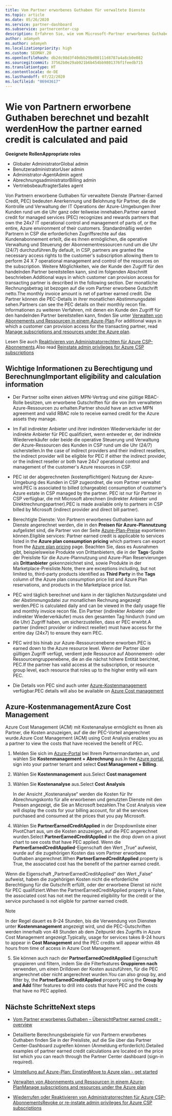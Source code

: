 ```yaml
---
title: Vom Partner erworbenes Guthaben für verwaltete Dienste
ms.topic: article
ms.date: 05/26/2020
ms.service: partner-dashboard
ms.subservice: partnercenter-csp
description: Erfahren Sie, wie vom Microsoft-Partner erworbenes Guthaben (Partner Earned Credit, PEC) für verwaltete Dienste berechnet und ausgezahlt wird und wie Sie sicherstellen können, dass Sie berechtigt sind.
author: adamyeh
ms.author: adamyeh
ms.localizationpriority: high
ms.custom: SEOMAY.20
ms.openlocfilehash: db2dc98d3f40dbb29bd00111d8787a4a8cb0e082
ms.sourcegitcommit: 37562b0e29ab921b6b454bb9801376f1feedb715
ms.translationtype: HT
ms.contentlocale: de-DE
ms.lasthandoff: 07/22/2020
ms.locfileid: "86943617"
---
```

# <a name="how-the-partner-earned-credit-is-calculated-and-paid"></a><span data-ttu-id="8b1f9-103">Wie von Partnern erworbene Guthaben berechnet und bezahlt werden</span><span class="sxs-lookup"><span data-stu-id="8b1f9-103">How the partner earned credit is calculated and paid</span></span>

<span data-ttu-id="8b1f9-104">**Geeignete Rollen**</span><span class="sxs-lookup"><span data-stu-id="8b1f9-104">**Appropriate roles**</span></span>

- <span data-ttu-id="8b1f9-105">Globaler Administrator</span><span class="sxs-lookup"><span data-stu-id="8b1f9-105">Global admin</span></span>
- <span data-ttu-id="8b1f9-106">Benutzeradministrator</span><span class="sxs-lookup"><span data-stu-id="8b1f9-106">User admin</span></span>
- <span data-ttu-id="8b1f9-107">Administrator-Agent</span><span class="sxs-lookup"><span data-stu-id="8b1f9-107">Admin agent</span></span>
- <span data-ttu-id="8b1f9-108">Abrechnungsadministrator</span><span class="sxs-lookup"><span data-stu-id="8b1f9-108">Billing admin</span></span>
- <span data-ttu-id="8b1f9-109">Vertriebsbeauftragter</span><span class="sxs-lookup"><span data-stu-id="8b1f9-109">Sales agent</span></span>

<span data-ttu-id="8b1f9-110">Von Partnern erworbene Guthaben für verwaltete Dienste (Partner-Earned Credit, PEC) bedeuten Anerkennung und Belohnung für Partner, die die Kontrolle und Verwaltung der IT Operations der Azure-Umgebungen ihrer Kunden rund um die Uhr ganz oder teilweise innehaben.</span><span class="sxs-lookup"><span data-stu-id="8b1f9-110">Partner earned credit for managed services (PEC) recognizes and rewards partners that own the 24x7 IT operational control and management of parts of, or the entire, Azure environment of their customers.</span></span> <span data-ttu-id="8b1f9-111">Standardmäßig werden Partnern in CSP die erforderlichen Zugriffsrechte auf das Kundenabonnement erteilt, die es ihnen ermöglichen, die operative Verwaltung und Steuerung der Abonnementressourcen rund um die Uhr (24/7) durchzuführen.</span><span class="sxs-lookup"><span data-stu-id="8b1f9-111">By default, in CSP, partners are granted the necessary access rights to the customer's subscription allowing them to perform 24 X 7 operational management and control of the resources on the subscription.</span></span> <span data-ttu-id="8b1f9-112">Weitere Möglichkeiten, wie der Kunde den Zugriff für den handelnden Partner bereitstellen kann, sind im folgenden Abschnitt beschrieben.</span><span class="sxs-lookup"><span data-stu-id="8b1f9-112">Additional ways in which customer can provision access for transacting partner is described in the following section.</span></span> <span data-ttu-id="8b1f9-113">Der monatliche Rechnungsbetrag ist bezogen auf die vom Partner erworbene Gutschrift netto.</span><span class="sxs-lookup"><span data-stu-id="8b1f9-113">The monthly invoice amount is net of partner earned credit.</span></span> <span data-ttu-id="8b1f9-114">Die Partner können die PEC-Details in ihrer monatlichen Abstimmungsdatei sehen.</span><span class="sxs-lookup"><span data-stu-id="8b1f9-114">Partners can see the PEC details on their monthly recon file.</span></span> <span data-ttu-id="8b1f9-115">Informationen zu weiteren Verfahren, mit denen ein Kunde den Zugriff für den handelnden Partner bereitstellen kann, finden Sie unter [Verwalten von Abonnements und Ressourcen in einem Azure-Plan](azure-plan-manage.md).</span><span class="sxs-lookup"><span data-stu-id="8b1f9-115">For additional ways in which a customer can provision access for the transacting partner, read [Manage subscriptions and resources under the Azure plan](azure-plan-manage.md).</span></span>

<span data-ttu-id="8b1f9-116">Lesen Sie auch [Reaktivieren von Administratorrechten für Azure CSP-Abonnements](revoke-reinstate-csp.md).</span><span class="sxs-lookup"><span data-stu-id="8b1f9-116">Also read [Reinstate admin privileges for Azure CSP subscriptions](revoke-reinstate-csp.md)</span></span>

## <a name="important-eligibility-and-calculation-information"></a><span data-ttu-id="8b1f9-117">Wichtige Informationen zu Berechtigung und Berechnung</span><span class="sxs-lookup"><span data-stu-id="8b1f9-117">Important eligibility and calculation information</span></span>

- <span data-ttu-id="8b1f9-118">Der Partner sollte einen aktiven MPN-Vertrag und eine gültige RBAC-Rolle besitzen, um erworbene Gutschriften für die von ihm verwalteten Azure-Ressourcen zu erhalten.</span><span class="sxs-lookup"><span data-stu-id="8b1f9-118">Partner should have an active MPN agreement and valid RBAC role to receive earned credit for the Azure assets they manage.</span></span> 

- <span data-ttu-id="8b1f9-119">Im Fall indirekter Anbieter und ihrer indirekten Wiederverkäufer ist der indirekte Anbieter für PEC qualifiziert, wenn entweder er, der indirekte Wiederverkäufer oder beide die operative Steuerung und Verwaltung der Azure-Ressourcen des Kunden in CSP rund um die Uhr (24/7) sicherstellen.</span><span class="sxs-lookup"><span data-stu-id="8b1f9-119">In the case of indirect providers and their indirect resellers, the indirect provider will be eligible for PEC if either the indirect provider, or the indirect reseller or both have 24x7 operational control and management of the customer's Azure resources in CSP.</span></span>

- <span data-ttu-id="8b1f9-120">PEC ist der abgerechneten (kostenpflichtigen) Nutzung der Azure-Umgebung des Kunden in CSP zugeordnet, die vom Partner verwaltet wird.</span><span class="sxs-lookup"><span data-stu-id="8b1f9-120">PEC is associated to billed (chargeable) consumption of customer's Azure estate in CSP managed by the partner.</span></span> <span data-ttu-id="8b1f9-121">PEC ist nur für Partner in CSP verfügbar, die mit Microsoft abrechnen (indirekter Anbieter und Direktrechnungspartner).</span><span class="sxs-lookup"><span data-stu-id="8b1f9-121">PEC is made available only to partners in CSP billed by Microsoft (indirect provider and direct bill partner).</span></span> 

- <span data-ttu-id="8b1f9-122">Berechtigte Dienste: Von Partnern erworbenes Guthaben kann auf Dienste angerechnet werden, die in den **Preisen für Azure-Plannutzung** aufgelistet sind, die Partner von der Seite [Azure-Plan-Preise](https://partner.microsoft.com/commerce/sales) exportieren können.</span><span class="sxs-lookup"><span data-stu-id="8b1f9-122">Eligible services: Partner earned credit is applicable to services listed in the **Azure plan consumption pricing** which partners can export from the [Azure plan pricing](https://partner.microsoft.com/commerce/sales) page.</span></span> <span data-ttu-id="8b1f9-123">Beachten Sie, dass es Ausnahmen gibt, beispielsweise Produkte von Drittanbietern, die in der **Tags**-Spalte der Preisliste für die Azure-Plannutzung und Azure-Plan Reservierungen als **Drittanbieter** gekennzeichnet sind, sowie Produkte in der Marketplace-Preisliste.</span><span class="sxs-lookup"><span data-stu-id="8b1f9-123">Note, there are exceptions including, but not limited to, third-party products identified as **Third Party** in  the **Tags** column of the Azure plan consumption price list and Azure Plan reservations, and products in the Marketplace price list.</span></span>

- <span data-ttu-id="8b1f9-124">PEC wird täglich berechnet und kann in der täglichen Nutzungsdatei und der Abstimmungsdatei zur monatlichen Rechnung angezeigt werden.</span><span class="sxs-lookup"><span data-stu-id="8b1f9-124">PEC is calculated daily and can be viewed in the daily usage file and monthly invoice recon file.</span></span> <span data-ttu-id="8b1f9-125">Ein Partner (indirekter Anbieter oder indirekter Wiederverkäufer) muss den gesamten Tag hindurch (rund um die Uhr) Zugriff haben, um sicherzustellen, dass er PEC erwirbt.</span><span class="sxs-lookup"><span data-stu-id="8b1f9-125">A partner (indirect provider or indirect reseller) must have access for the entire day (24x7) to ensure they earn PEC.</span></span>  

- <span data-ttu-id="8b1f9-126">PEC wird bis hinab zur Azure-Ressourcenebene erworben.</span><span class="sxs-lookup"><span data-stu-id="8b1f9-126">PEC is earned down to the Azure resource level.</span></span> <span data-ttu-id="8b1f9-127">Wenn der Partner über gültigen Zugriff verfügt, verdient jede Ressource auf Abonnement- oder Ressourcengruppenebene, die an die nächst höhere Entität berichtet, PEC.</span><span class="sxs-lookup"><span data-stu-id="8b1f9-127">If the partner has valid access at the subscription, or resource group level, each resource that roles up to the higher entity will earn PEC.</span></span>  

- <span data-ttu-id="8b1f9-128">Die Details von PEC sind auch unter [Azure-Kostenmanagement](https://go.microsoft.com/fwlink/?linkid=2106482) verfügbar.</span><span class="sxs-lookup"><span data-stu-id="8b1f9-128">PEC details will also be available on [Azure Cost management](https://go.microsoft.com/fwlink/?linkid=2106482)</span></span>

## <a name="azure-cost-management"></a><span data-ttu-id="8b1f9-129">Azure-Kostenmanagement</span><span class="sxs-lookup"><span data-stu-id="8b1f9-129">Azure Cost Management</span></span>

<span data-ttu-id="8b1f9-130">Azure Cost Management (ACM) mit Kostenanalyse ermöglicht es Ihnen als Partner, die Kosten anzuzeigen, auf die der PEC-Vorteil angerechnet wurde.</span><span class="sxs-lookup"><span data-stu-id="8b1f9-130">Azure Cost Management (ACM) using Cost Analysis enables you as a partner to view the costs that have received the benefit of PEC.</span></span>  

1. <span data-ttu-id="8b1f9-131">Melden Sie sich im [Azure-Portal](https://portal.azure.com) bei Ihrem Partnermandanten an, und wählen Sie **Kostenmanagement + Abrechnung** aus.</span><span class="sxs-lookup"><span data-stu-id="8b1f9-131">In the [Azure portal](https://portal.azure.com), sign into your partner tenant and select **Cost Management + Billing**.</span></span>

2. <span data-ttu-id="8b1f9-132">Wählen Sie **Kostenmanagement** aus.</span><span class="sxs-lookup"><span data-stu-id="8b1f9-132">Select **Cost management**</span></span>

3. <span data-ttu-id="8b1f9-133">Wählen Sie **Kostenanalyse** aus.</span><span class="sxs-lookup"><span data-stu-id="8b1f9-133">Select **Cost Analysis**</span></span>

   <span data-ttu-id="8b1f9-134">In der Ansicht „Kostenanalyse“ werden die Kosten für Ihr Abrechnungskonto für alle erworbenen und genutzten Dienste mit den Preisen angezeigt, die Sie an Microsoft bezahlen.</span><span class="sxs-lookup"><span data-stu-id="8b1f9-134">The Cost Analysis view will display the costs for your billing account, for all the services purchased and consumed at the prices that you pay Microsoft.</span></span>

4. <span data-ttu-id="8b1f9-135">Wählen Sie **PartnerEarnedCreditApplied** in der Dropdownliste einer PivotChart aus, um die Kosten anzuzeigen, auf die PEC angerechnet wurden.</span><span class="sxs-lookup"><span data-stu-id="8b1f9-135">Select **PartnerEarnedCreditApplied** in the drop down on a pivot chart to see costs that have PEC applied.</span></span> <span data-ttu-id="8b1f9-136">Wenn die **PartnerEarnedCreditApplied**-Eigenschaft den Wert „True“ aufweist, wurde auf die zugehörigen Kosten das vom Partner erworbene Guthaben angerechnet.</span><span class="sxs-lookup"><span data-stu-id="8b1f9-136">When **PartnerEarnedCreditApplied** property is True, the associated cost has the benefit of the partner earned credit.</span></span> 

<span data-ttu-id="8b1f9-137">Wenn die Eigenschaft „PartnerEarnedCreditApplied“ den Wert „False“ aufweist, haben die zugehörigen Kosten nicht die erforderliche Berechtigung für die Gutschrift erfüllt, oder der erworbene Dienst ist nicht für PEC qualifiziert.</span><span class="sxs-lookup"><span data-stu-id="8b1f9-137">When the PartnerEarnedCreditApplied property is False, the associated cost has not met the required eligibility for the credit or the service purchased is not eligible for partner earned credit.</span></span>

>[!NOTE] 
><span data-ttu-id="8b1f9-138">In der Regel dauert es 8–24 Stunden, bis die Verwendung von Diensten unter **Kostenmanagement** angezeigt wird, und die PEC-Gutschriften werden innerhalb von 48 Stunden ab dem Zeitpunkt des Zugriffs in Azure Cost Management angezeigt.</span><span class="sxs-lookup"><span data-stu-id="8b1f9-138">Typically, usage for services takes 8-24 hours to appear in **Cost Management** and the PEC credits will appear within 48 hours from time of access in Azure Cost Management.</span></span>

5. <span data-ttu-id="8b1f9-139">Sie können auch nach der **PartnerEarnedCreditApplied** Eigenschaft gruppieren und filtern, indem Sie die Filterfeatures **Gruppieren nach** verwenden, um einen Drilldown der Kosten auszuführen, für die PEC angerechnet ober nicht angerechnet wurden.</span><span class="sxs-lookup"><span data-stu-id="8b1f9-139">You can also group by, and filter by, the **PartnerEarnedCreditApplied** property using the **Group by and Add** filter features to drill into costs that have PEC and the costs that have no PEC applied.</span></span>

## <a name="next-steps"></a><span data-ttu-id="8b1f9-140">Nächste Schritte</span><span class="sxs-lookup"><span data-stu-id="8b1f9-140">Next steps</span></span>

- [<span data-ttu-id="8b1f9-141">Vom Partner erworbenes Guthaben – Übersicht</span><span class="sxs-lookup"><span data-stu-id="8b1f9-141">Partner earned credit - overview</span></span>](partner-earned-credit.md)

- <span data-ttu-id="8b1f9-142">Detaillierte Berechnungsbeispiele für von Partnern erworbenes Guthaben finden Sie in der Preisliste, auf die Sie über das Partner Center-Dashboard zugreifen können (Anmeldung erforderlich).</span><span class="sxs-lookup"><span data-stu-id="8b1f9-142">Detailed examples of partner earned credit calculations are located on the price list which you can reach through the Partner Center dashboard (sign-in required).</span></span>

- [<span data-ttu-id="8b1f9-143">Umstellung auf Azure-Plan: Einstieg</span><span class="sxs-lookup"><span data-stu-id="8b1f9-143">Move to Azure plan - get started</span></span>](azure-plan-get-started.md)

- [<span data-ttu-id="8b1f9-144">Verwalten von Abonnements und Ressourcen in einem Azure-Plan</span><span class="sxs-lookup"><span data-stu-id="8b1f9-144">Manage subscriptions and resources under the Azure plan</span></span>](azure-plan-manage.md)

- [<span data-ttu-id="8b1f9-145">Wiederrufen oder Reaktivieren von Administratorrechten für Azure CSP-Abonnements</span><span class="sxs-lookup"><span data-stu-id="8b1f9-145">Revoke or re-instate admin privileges for Azure CSP subscriptions  </span></span>](revoke-reinstate-csp.md)

